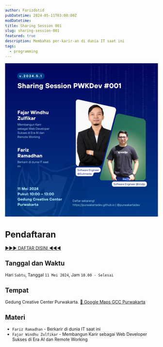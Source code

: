 ```yaml
---
author: Farizdotid
pubDatetime: 2024-05-11T03:00:00Z
modDatetime:
title: Sharing Session 001
slug: sharing-session-001
featured: true
description: Membahas per-karir-an di dunia IT saat ini
tags:
  - programming
---
```


![Sharing Session 001 - Purwakarta Dev](https://raw.githubusercontent.com/PurwakartaDev/purwakartadev.github.io/main/src/assets/images/sharsess_pwkdev_001.png)

# Pendaftaran

[▶️▶️▶️ DAFTAR DISINI ◀️◀️◀️](https://forms.gle/s8SbkLRM6Q5PSjmv8)

## Tanggal dan Waktu

Hari `Sabtu`, Tanggal `11 Mei 2024`, Jam `10.00 - Selesai`

## Tempat

Gedung Creative Center Purwakarta. [📍 Google Maps GCC Purwakarta](https://maps.app.goo.gl/jtHUjyGAewLBSczx7)

## Materi

- `Fariz Ramadhan` - Berkarir di dunia IT saat ini
- `Fajar Windhu Zulfikar` - Membangun Karir sebagai Web Developer Sukses di Era AI dan Remote Working
